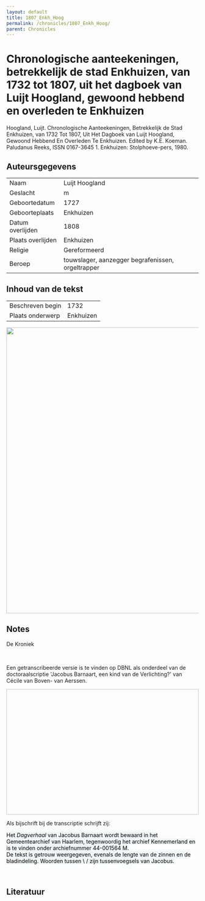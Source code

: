 ```yaml
---
layout: default
title: 1807_Enkh_Hoog
permalink: /chronicles/1807_Enkh_Hoog/
parent: Chronicles
--- 
```



# Chronologische aanteekeningen, betrekkelijk de stad Enkhuizen, van 1732 tot 1807, uit het dagboek van Luijt Hoogland, gewoond hebbend en overleden te Enkhuizen 

Hoogland, Luijt. Chronologische Aanteekeningen, Betrekkelijk de Stad Enkhuizen, van 1732 Tot 1807, Uit Het Dagboek van Luijt Hoogland, Gewoond Hebbend En Overleden Te Enkhuizen. Edited by K.E. Koeman. Paludanus Reeks, ISSN 0167-3645 1. Enkhuizen: Stolphoeve-pers, 1980. 

## Auteursgegevens 

| | | 
| --------------- | --------------- | 
| Naam | Luijt Hoogland | 
| Geslacht | m | 
 | Geboortedatum | 1727 | 
| Geboorteplaats | Enkhuizen | 
| Datum overlijden | 1808 | 
| Plaats overlijden | Enkhuizen | 
| Religie | Gereformeerd | 
| Beroep | touwslager, aanzegger begrafenissen, orgeltrapper | 

## Inhoud van de tekst 

| | | 
| --------------- | --------------- | 
| Beschreven begin | 1732 | 
| Plaats onderwerp | Enkhuizen | 

[<img src="..\..\barplots_chronicles\1807_Enkh_Hoog.jpg" width="750"/>](..\..\barplots_chronicles\1807_Enkh_Hoog.jpg) 

## Notes 

<div data-schema-version="8"><p>De Kroniek</p>
<p>&nbsp;</p>
<p>Een getranscribeerde versie is te vinden op DBNL als onderdeel van de doctoraalscriptie 'Jacobus Barnaart, een kind van de Verlichting?' van Cécile van Boven- van Aerssen.</p>
<p><img alt="" data-attachment-key="XMKBAG3I" width="606" height="329"></p>
<p>Als bijschrift bij de transcriptie schrijft zij:</p>
<p><span style="color: #000000"><span style="background-color: #f3f4f5">Het&nbsp;</span></span><em><span style="color: #000000"><span style="background-color: #f3f4f5">Dagverhaal</span></span></em><span style="color: #000000"><span style="background-color: #f3f4f5">&nbsp;van Jacobus Barnaart wordt bewaard in het Gemeentearchief van Haarlem, tegenwoordig het archief Kennemerland en is te vinden onder archiefnummer 44-001564 M.<br>De tekst is getrouw weergegeven, evenals de lengte van de zinnen en de bladindeling. Woorden tussen \ / zijn tussenvoegsels van Jacobus.</span></span></p>
<p>&nbsp;</p>
</div> 

## Literatuur 


